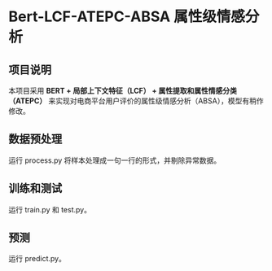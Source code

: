 <h1>Bert-LCF-ATEPC-ABSA 属性级情感分析</h1>
<h2>项目说明</h2>
本项目采用 <b>BERT + 局部上下文特征（LCF） + 属性提取和属性情感分类（ATEPC）</b> 来实现对电商平台用户评价的属性级情感分析（ABSA），模型有稍作修改。
<h2>数据预处理</h2>
运行 process.py 将样本处理成一句一行的形式，并剔除异常数据。

<h2>训练和测试</h2>
运行 train.py 和 test.py。
<h2>预测</h2>
运行 predict.py。